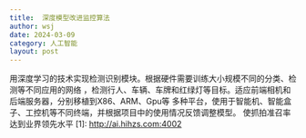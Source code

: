 ```yaml
---
title:  深度模型改进监控算法 
author: wsj 
date: 2024-03-09
category: 人工智能
layout: post
---
```


用深度学习的技术实现检测识别模块。根据硬件需要训练大小规模不同的分类、检测等不同应用的网络
，检测行人、车辆、车牌和红绿灯等目标。适应前端相机和后端服务器，分别移植到X86、ARM、Gpu等
多种平台，使用于智能机、智能盒子、工控机等不同终端，并根据项目中的使用情况反馈调整模型。
使抓拍准召率达到业界领先水平
[1]: http://ai.hihzs.com:4002
